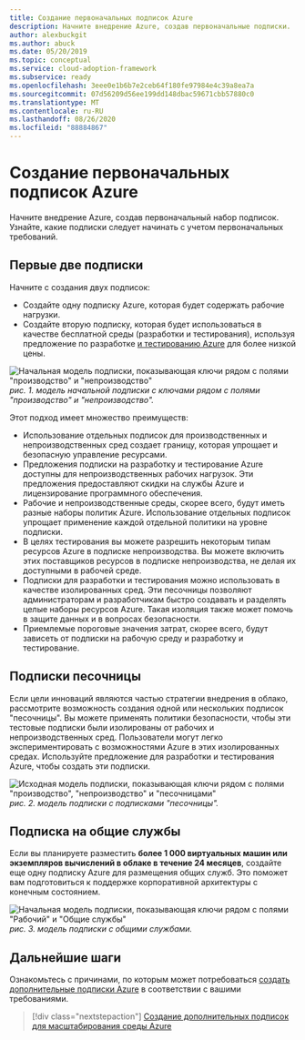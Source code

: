```yaml
---
title: Создание первоначальных подписок Azure
description: Начните внедрение Azure, создав первоначальные подписки.
author: alexbuckgit
ms.author: abuck
ms.date: 05/20/2019
ms.topic: conceptual
ms.service: cloud-adoption-framework
ms.subservice: ready
ms.openlocfilehash: 3eee0e1b6b7e2ceb64f180fe97984e4c39a8ea7a
ms.sourcegitcommit: 07d56209d56ee199dd148dbac59671cbb57880c0
ms.translationtype: MT
ms.contentlocale: ru-RU
ms.lasthandoff: 08/26/2020
ms.locfileid: "88884867"
---
```

# <a name="create-your-initial-azure-subscriptions"></a>Создание первоначальных подписок Azure

Начните внедрение Azure, создав первоначальный набор подписок. Узнайте, какие подписки следует начинать с учетом первоначальных требований.

## <a name="your-first-two-subscriptions"></a>Первые две подписки

Начните с создания двух подписок:

- Создайте одну подписку Azure, которая будет содержать рабочие нагрузки.
- Создайте вторую подписку, которая будет использоваться в качестве бесплатной среды (разработки и тестирования), используя предложение по разработке [и тестированию Azure](https://azure.microsoft.com/pricing/dev-test) для более низкой цены.

![Начальная модель подписки, показывающая ключи рядом с полями "производство" и "непроизводство" ](../../_images/ready/initial-subscription-model.png)
 _рис. 1. модель начальной подписки с ключами рядом с полями "производство" и "непроизводство"._

<!-- docsTest:casing Dev/Test -->

Этот подход имеет множество преимуществ:

- Использование отдельных подписок для производственных и непроизводственных сред создает границу, которая упрощает и безопасную управление ресурсами.
- Предложения подписки на разработку и тестирование Azure доступны для непроизводственных рабочих нагрузок. Эти предложения предоставляют скидки на службы Azure и лицензирование программного обеспечения.
- Рабочие и непроизводственные среды, скорее всего, будут иметь разные наборы политик Azure. Использование отдельных подписок упрощает применение каждой отдельной политики на уровне подписки.
- В целях тестирования вы можете разрешить некоторым типам ресурсов Azure в подписке непроизводства. Вы можете включить этих поставщиков ресурсов в подписке непроизводства, не делая их доступными в рабочей среде.
- Подписки для разработки и тестирования можно использовать в качестве изолированных сред. Эти песочницы позволяют администраторам и разработчикам быстро создавать и разделять целые наборы ресурсов Azure. Такая изоляция также может помочь в защите данных и в вопросах безопасности.
- Приемлемые пороговые значения затрат, скорее всего, будут зависеть от подписки на рабочую среду и разработку и тестирование.

## <a name="sandbox-subscriptions"></a>Подписки песочницы

Если цели инноваций являются частью стратегии внедрения в облако, рассмотрите возможность создания одной или нескольких подписок "песочницы". Вы можете применять политики безопасности, чтобы эти тестовые подписки были изолированы от рабочих и непроизводственных сред. Пользователи могут легко экспериментировать с возможностями Azure в этих изолированных средах. Используйте предложение для разработки и тестирования Azure, чтобы создать эти подписки.

![Исходная модель подписки, показывающая ключи рядом с полями "производство", "непроизводство" и "песочницами" ](../../_images/ready/initial-subscription-model-with-sandboxes.png)
 _рис. 2. модель подписки с подписками "песочницы"._

## <a name="shared-services-subscription"></a>Подписка на общие службы

Если вы планируете разместить **более 1 000 виртуальных машин или экземпляров вычислений в облаке в течение 24 месяцев**, создайте еще одну подписку Azure для размещения общих служб. Это поможет вам подготовиться к поддержке корпоративной архитектуры с конечным состоянием.

![Начальная модель подписки, показывающая ключи рядом с полями "Рабочий" и "Общие службы" ](../../_images/ready/initial-subscription-model-with-shared-services.png)
 _рис. 3. модель подписки с общими службами._

## <a name="next-steps"></a>Дальнейшие шаги

Ознакомьтесь с причинами, по которым может потребоваться [создать дополнительные подписки Azure](./scale-subscriptions.md) в соответствии с вашими требованиями.

> [!div class="nextstepaction"]
> [Создание дополнительных подписок для масштабирования среды Azure](./scale-subscriptions.md)
